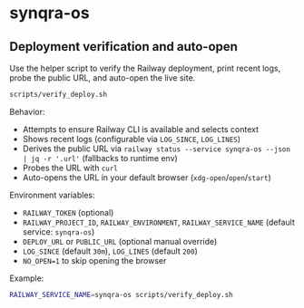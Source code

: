 # synqra-os

## Deployment verification and auto-open

Use the helper script to verify the Railway deployment, print recent logs, probe the public URL, and auto-open the live site.

```bash
scripts/verify_deploy.sh
```

Behavior:
- Attempts to ensure Railway CLI is available and selects context
- Shows recent logs (configurable via `LOG_SINCE`, `LOG_LINES`)
- Derives the public URL via `railway status --service synqra-os --json | jq -r '.url'` (fallbacks to runtime env)
- Probes the URL with `curl`
- Auto-opens the URL in your default browser (`xdg-open`/`open`/`start`)

Environment variables:
- `RAILWAY_TOKEN` (optional)
- `RAILWAY_PROJECT_ID`, `RAILWAY_ENVIRONMENT`, `RAILWAY_SERVICE_NAME` (default service: `synqra-os`)
- `DEPLOY_URL` or `PUBLIC_URL` (optional manual override)
- `LOG_SINCE` (default `30m`), `LOG_LINES` (default `200`)
- `NO_OPEN=1` to skip opening the browser

Example:
```bash
RAILWAY_SERVICE_NAME=synqra-os scripts/verify_deploy.sh
```